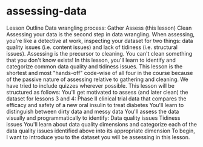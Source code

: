 # assessing-data
Lesson Outline Data wrangling process:  Gather Assess (this lesson) Clean Assessing your data is the second step in data wrangling. When assessing, you're like a detective at work, inspecting your dataset for two things: data quality issues (i.e. content issues) and lack of tidiness (i.e. structural issues).  Assessing is the precursor to cleaning. You can't clean something that you don't know exists! In this lesson, you'll learn to identify and categorize common data quality and tidiness issues. This lesson is the shortest and most "hands-off" code-wise of all four in the course because of the passive nature of assessing relative to gathering and cleaning. We have tried to include quizzes wherever possible.  This lesson will be structured as follows:  You'll get motivated to assess (and later clean) the dataset for lessons 3 and 4: Phase II clinical trial data that compares the efficacy and safety of a new oral insulin to treat diabetes You'll learn to distinguish between dirty data and messy data You'll assess the data visually and programmatically to identify: Data quality issues Tidiness issues You'll learn about data quality dimensions and categorize each of the data quality issues identified above into its appropriate dimension To begin, I want to introduce you to the dataset you will be assessing in this lesson.
